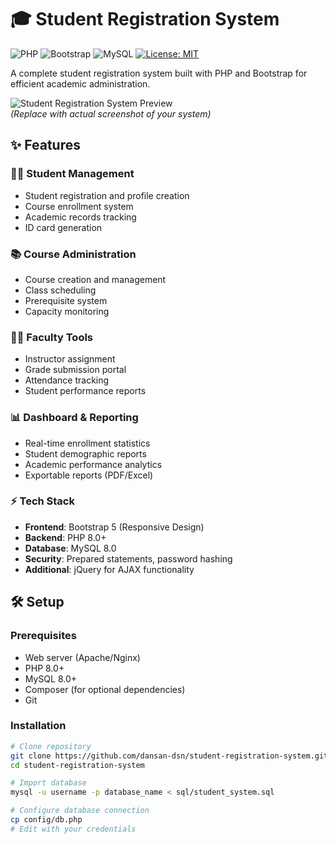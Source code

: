# 🎓 Student Registration System

![PHP](https://img.shields.io/badge/PHP-8.0+-777BB4?logo=php)
![Bootstrap](https://img.shields.io/badge/Bootstrap-5.2-7952B3?logo=bootstrap)
![MySQL](https://img.shields.io/badge/MySQL-8.0-4479A1?logo=mysql)
[![License: MIT](https://img.shields.io/badge/License-MIT-yellow.svg)](LICENSE)

A complete student registration system built with PHP and Bootstrap for efficient academic administration.

![Student Registration System Preview](https://via.placeholder.com/800x400/2D3748/FFFFFF?text=Student+Registration+System)  
*(Replace with actual screenshot of your system)*

## ✨ Features

### 👨‍🎓 Student Management
- Student registration and profile creation
- Course enrollment system
- Academic records tracking
- ID card generation

### 📚 Course Administration
- Course creation and management
- Class scheduling
- Prerequisite system
- Capacity monitoring

### 👩‍🏫 Faculty Tools
- Instructor assignment
- Grade submission portal
- Attendance tracking
- Student performance reports

### 📊 Dashboard & Reporting
- Real-time enrollment statistics
- Student demographic reports
- Academic performance analytics
- Exportable reports (PDF/Excel)

### ⚡ Tech Stack
- **Frontend**: Bootstrap 5 (Responsive Design)
- **Backend**: PHP 8.0+
- **Database**: MySQL 8.0
- **Security**: Prepared statements, password hashing
- **Additional**: jQuery for AJAX functionality

## 🛠️ Setup

### Prerequisites
- Web server (Apache/Nginx)
- PHP 8.0+
- MySQL 8.0+
- Composer (for optional dependencies)
- Git

### Installation
```bash
# Clone repository
git clone https://github.com/dansan-dsn/student-registration-system.git
cd student-registration-system

# Import database
mysql -u username -p database_name < sql/student_system.sql

# Configure database connection
cp config/db.php
# Edit with your credentials
